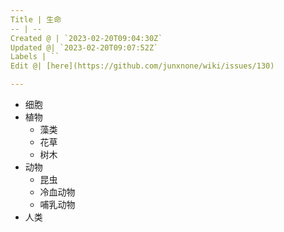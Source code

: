 ```yaml
---
Title | 生命
-- | --
Created @ | `2023-02-20T09:04:30Z`
Updated @| `2023-02-20T09:07:52Z`
Labels | ``
Edit @| [here](https://github.com/junxnone/wiki/issues/130)

---
```

- 细胞
- 植物
  - 藻类
  - 花草
  - 树木
- 动物
  - 昆虫
  - 冷血动物
  - 哺乳动物
- 人类
